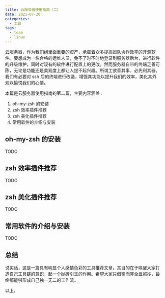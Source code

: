 ```yaml
---
title: 云服务器使用指南（二）
date: 2021-07-20
categories:
  - 工具
tags:
  - team
  - linux
---
```


云服务器，作为我们组里面重要的资产，承载着众多提高团队协作效率的开源软件。要想成为一名合格的运维人员，免不了时不时地登录到服务器后台，进行软件的升级维护，同时对现有的软件进行配置上的更改。然而服务器自带的终端乏善可陈，无论是功能还是美观度上都让人提不起兴趣。所谓工欲善其事，必先利其器。我们有必要对 ssh 后的终端进行改造，增强其功能以提升我们的效率，美化其外观以愉悦我们的心情。

本篇是云服务器使用指南的第二篇，主要内容涵盖：

1. oh-my-zsh 的安装
2. zsh 效率插件推荐
3. zsh 美化插件推荐
4. 常用软件的介绍与安装

<!-- more -->

## oh-my-zsh 的安装

TODO

## zsh 效率插件推荐

TODO

## zsh 美化插件推荐

TODO

## 常用软件的介绍与安装

TODO

## 总结

说实话，这是一篇具有明显个人感情色彩的工具推荐文章，其目的在于唤醒大家打造自己工具链的意识，起一个抛砖引玉的作用。希望大家只借鉴而非全盘照抄，最终都能够形成自己独一无二的工作流。

以上。
